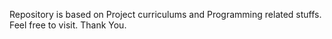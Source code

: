 Repository is based on Project curriculums and Programming related stuffs. Feel free to visit. Thank You.
